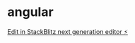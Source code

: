 # angular

[Edit in StackBlitz next generation editor ⚡️](https://stackblitz.com/~/github.com/lucasrequiao/angular)